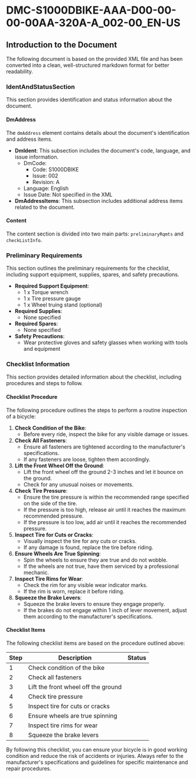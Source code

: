 # DMC-S1000DBIKE-AAA-D00-00-00-00AA-320A-A_002-00_EN-US
## Introduction to the Document
The following document is based on the provided XML file and has been converted into a clean, well-structured markdown format for better readability.

### IdentAndStatusSection
This section provides identification and status information about the document.

#### DmAddress
The `dmAddress` element contains details about the document's identification and address items.
* **DmIdent**: This subsection includes the document's code, language, and issue information.
	+ DmCode: 
		- Code: S1000DBIKE
		- Issue: 002
		- Revision: A
	+ Language: English
	+ Issue Date: Not specified in the XML
* **DmAddressItems**: This subsection includes additional address items related to the document.

#### Content
The content section is divided into two main parts: `preliminaryRqmts` and `checkListInfo`.

### Preliminary Requirements
This section outlines the preliminary requirements for the checklist, including support equipment, supplies, spares, and safety precautions.

* **Required Support Equipment**:
	+ 1 x Torque wrench
	+ 1 x Tire pressure gauge
	+ 1 x Wheel truing stand (optional)
* **Required Supplies**:
	+ None specified
* **Required Spares**:
	+ None specified
* **Safety Precautions**:
	+ Wear protective gloves and safety glasses when working with tools and equipment

### Checklist Information
This section provides detailed information about the checklist, including procedures and steps to follow.

#### Checklist Procedure
The following procedure outlines the steps to perform a routine inspection of a bicycle:

1. **Check Condition of the Bike**:
	* Before every ride, inspect the bike for any visible damage or issues.
2. **Check All Fasteners**:
	* Ensure all fasteners are tightened according to the manufacturer's specifications.
	* If any fasteners are loose, tighten them accordingly.
3. **Lift the Front Wheel Off the Ground**:
	* Lift the front wheel off the ground 2-3 inches and let it bounce on the ground.
	* Check for any unusual noises or movements.
4. **Check Tire Pressure**:
	* Ensure the tire pressure is within the recommended range specified on the side of the tire.
	* If the pressure is too high, release air until it reaches the maximum recommended pressure.
	* If the pressure is too low, add air until it reaches the recommended pressure.
5. **Inspect Tire for Cuts or Cracks**:
	* Visually inspect the tire for any cuts or cracks.
	* If any damage is found, replace the tire before riding.
6. **Ensure Wheels Are True Spinning**:
	* Spin the wheels to ensure they are true and do not wobble.
	* If the wheels are not true, have them serviced by a professional mechanic.
7. **Inspect Tire Rims for Wear**:
	* Check the rim for any visible wear indicator marks.
	* If the rim is worn, replace it before riding.
8. **Squeeze the Brake Levers**:
	* Squeeze the brake levers to ensure they engage properly.
	* If the brakes do not engage within 1 inch of lever movement, adjust them according to the manufacturer's specifications.

#### Checklist Items
The following checklist items are based on the procedure outlined above:

| Step | Description | Status |
| --- | --- | --- |
| 1 | Check condition of the bike | |
| 2 | Check all fasteners | |
| 3 | Lift the front wheel off the ground | |
| 4 | Check tire pressure | |
| 5 | Inspect tire for cuts or cracks | |
| 6 | Ensure wheels are true spinning | |
| 7 | Inspect tire rims for wear | |
| 8 | Squeeze the brake levers | |

By following this checklist, you can ensure your bicycle is in good working condition and reduce the risk of accidents or injuries. Always refer to the manufacturer's specifications and guidelines for specific maintenance and repair procedures.